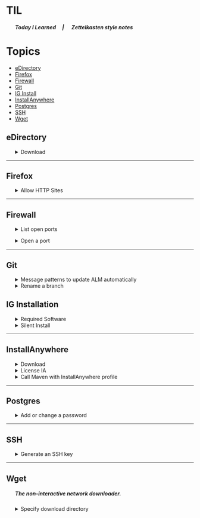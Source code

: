 # TIL 
<ul>

[by making this an unordered list w/ no items, this is a work-around for indenting this section.]: #
##### Today I Learned &nbsp;&nbsp;&nbsp;&nbsp;| &nbsp;&nbsp;&nbsp;&nbsp; Zettelkasten style notes
</ul>

# Topics
- [eDirectory](#eDirectory)
- [Firefox](#Firefox)
- [Firewall](#Firewall)
- [Git](#Git)
- [IG Install](#IG-Installation)
- [InstallAnywhere](#InstallAnywhere)
- [Postgres](#Postgres)
- [SSH](#SSH)
- [Wget](#Wget)

## eDirectory
<ul>
<details><summary>Download</summary>

| Version | Download|     | Documentation |
|---------|---------|-----|---------------|
| 9.2.1   | [Windows](http://prvbuilder02.provo.novell.com/artifacts/edir/921/eDirectory_921_Windows_x86_64.exe) | [Linux](http://prvbuilder02.provo.novell.com/artifacts/edir/921/eDirectory_921_Linux_x86_64.tar.gz) | [Release Notes](https://www.netiq.com/documentation/edirectory-92/edirectory921_releasenotes/data/edirectory921_releasenotes.html)| 
| 9.2.5   | [Windows](http://prvbuilder02.provo.novell.com/artifacts/edir/925/eDirectory_925_Windows_x86_64.exe) | [Linux](http://prvbuilder02.provo.novell.com/artifacts/edir/925/eDirectory_925_Linux_x86_64.tar.gz) | [Release Notes](https://www.netiq.com/documentation/edirectory-92/edirectory925_releasenotes/data/edirectory925_releasenotes.html) | 

> :bulb: More eDir downloads (including some md5 versions) are available from [provo's artifactory](http://prvbuilder02.provo.novell.com/artifacts/edir/). Install and admin guides can be found in [eDir's doc suite](https://www.netiq.com/documentation/edirectory-92/)

<br>
</details>
</ul>

*****
## Firefox
<ul>
<details><summary>Allow HTTP Sites</summary>

1. Open [`about:config`](/images/Firefox%3Babout-config.png) in Firefox. 
    - ##### *You may be prompted to accept the risk of changing firefox configuration.* 
2. [Search for and set](/images/Firefox%3Babout-config%3Bchanging_properties.gif) the following properties to `false` 
```
network.cookie.sameSite.laxByDefault:  false
network.cookie.sameSite.noneRequiresSecure: false
network.cookie.sameSite.schemeful:  false
```
>  :memo: **Note:** <br />Properties like `netw...noneRequiresSecure` may not have an assignment when you go to make your edits. In this case add the property to Firefox's configuration by selecting `boolean` as the property type and selecting the **_+_** button before setting this property to false
3. Restart Firefox
    - ##### *You can restart firefox by hitting `ctrl + F5`*

<br>
</details>
</ul>

*****
## Firewall

<ul>
<details><summary>List open ports</summary>

##### There's more than one way to skin a cat. 

### Firewallcmd

```bash
firewall-cmd --list-ports    
```

```bash
firewall-cmd --list-all-zones    
```
[Docs](https://firewalld.org/documentation/man-pages/firewall-cmd.html)
<br>
</details>
</ul>

<ul>
<details><summary>Open a port</summary>

### **RHEL 7 & 8**

Use the `firewall-cmd` interface to modify the firewall via the bash terminal. The following code block will allow tomcat webapps through the firewall, if using tomcat's default port.

```bash
# Open port 8080
firewall-cmd --zone=public --permanent --add-port=8080/udp
# Firewall daemon needs to restart in order to put changes into effect.
firewall-cmd --reload
```
<br>
</details>
</ul>

*****
## Git
<ul>
<details><summary>Message patterns to update ALM automatically</summary>

Within ALM for defects, stories (user & quality), and features, there is a “Development” tab that will show 
associated commits. This integration is handled through ALM using “SCM change pattern” profiles. 
Currently the following profiles are available and triggered based on certain message patterns

|Entity type|Message pattern|Applies to|Example|
|:----|:----|:----|:----|
|Defect|defect\s*#(\d+)|Branches;<br>Commits;<br>Pull requests|Fix defect #1234|
|Defect|bug\s*#(\d+)|Branches;<br>Commits;<br>Pull requests|Fix bug #1234|
|User story|user story\s*#(\d+)|Branches;<br>Commits;<br>Pull requests|Part of user story #56789|
|Quality story|quality story\s*#(\d+)|Branches;<br>Commits;<br>Pull requests|Part of quality story #56789|
|Feature|feature\s*#(\d+)|Branches;<br>Pull requests<br>|feature #98765|


<br>
</details>



<details><summary>Rename a branch</summary>

```bash
git -c credential.helper= -c core.quotepath=false -c log.showSignature=false branch -m <current-branch-name> <new-branch-name> 
```

</ul>

## IG Installation
<ul>
<details><summary>Required Software</summary>

*****

### <font color="red"><ins>[Read the documentation first!](https://www.microfocus.com/documentation/identity-governance/3.7/requirements/requirements.html#b1a4zqh1)</ins></font>
> :warning: **See [Documentation]((https://www.microfocus.com/documentation/identity-governance/3.7/requirements/requirements.html#b1a4zqh1)) for all current details.** <br>This page is meant to be used as a quick reference.<br>This page may be out of date and is not intended to replace IG's documentation.<br>

| OS      | Release                                                              |
|---------|----------------------------------------------------------------------|
| Red Hat | <ul><li>8.3 (64-bit)</li><li>Later patched versions of 8.x</li></ul> |

| LDAP      | Release |
|---        |---      |
|[eDirectory](#eDirectory) | <ul><li>9.2</li><li>Later patched versions of 9.<font color="red">2</font>.x</li></ul> |
<br>
</details>

<details><summary>Silent Install</summary>

### <font color="red"><ins>[Read the documentation first!](https://www.microfocus.com/documentation/identity-governance/3.7/install-guide/b19v78jo.html)</ins></font>
> :warning: **See [Documentation]((https://www.microfocus.com/documentation/identity-governance/3.7/requirements/requirements.html#b1a4zqh1)) for all current details.** <br>This page is meant to be used as a quick reference.<br>This page may be out of date and is not intended to replace IG's documentation.<br>
*****
<br>
</details>
</ul>

*****
## InstallAnywhere

<ul>
<details><summary>Download</summary>

Install anywhere is published by [Revenera](https://www.revenera.com/install/products/installanywhere). The
InstallAnywhere product itself can be downloaded from their 
[Product and License Center](https://flexerasoftware.flexnetoperations.com/). <br> Micro Focus's account manager 
will need to create an account for anyone looking to access this resource. 

> :warning: In order to access a newly created account, users will need to go through the process of resetting a 
> forgotten password through the Product and License Center

<br>
</details>


<details><summary>License IA</summary>

1. Execute the binary and open the IA Licensing Wizard.
2. Select the concurrent license option.
3. Enter `ia-lm.idmapps.nqbuildlab` for the license server's hostname. The port is `27000`

<ul>
<br>
<img src="images/InstallAnywhereLicenseWizard.png" alt="Alt text" width="75%"/> 
</ul>

<br>
</details>

<details><summary>Call Maven with InstallAnywhere profile</summary>

To specify InstallAnywhere's install folder as `ia.root`, assign the `ia.root` value when invoking 
maven with the `-D` flag.

If InstallAnywhere is installed on a Windows' `C:/Program Files/InstallAnywhere 2021/` or `/root/InstallAnywhere 2021`, the following 
can be invoked to prepare the installer:
```bash
mvn clean compile -D"ia.root"="C:\Program Files\InstallAnywhere 2021"
```
```bash
mvn clean compile -Dia.root=/root/InstallAnywhere\ 2021
```
Likewise, to build the installer:
```bash
mvn clean install -D"ia.root"="C:\Program Files\InstallAnywhere 2021"
```
```bash
mvn clean install -Dia.root=/root/InstallAnywhere\ 2021
```
> :bulb: When calling maven on Linux, the double quotes aren't needed. However, they are needed on Windows.

<br>
</details>
</ul>

*****
## Postgres
<ul>
<details><summary>Add or change a password</summary>

### **PSQL 11**
To add or change a password, log in as the database admin (default is postgres). Supplying the password can either be done in line using the [ALTER ROLE](https://www.postgresql.org/docs/11/sql-alterrole.html) command. 
    
- Supplying the password in line for the batman user would be: 
<ul>

```SQL
ALTER ROLE batman WITH PASSWORD 'Dark Knight';
```

</ul>
- or, more useful for actual use:
<ul>
    
```SQL
ALTER ROLE postgres WITH PASSWORD 'postgres';
```
</ul>

The password for the database admin can be obfuscated when initializing the database. This is done by providing a file containing the password and referencing that file with the `--pwfile` flag along with specifying the appropriate security setting with the [`-A md5`](https://www.postgresql.org/docs/11/pgcrypto.html) flag. 
<ul>

 ```SQL
 /usr/lib/postgresql11/bin/initdb -D /usr/local/pgsql/data --pwfile /usr/local/pgsql/postgres-password.txt  -A md5
 ```
</ul>
    
##### [PSQL Documentation](https://www.postgresql.org/docs/11.0/sql-alterrole.html)
<br>
</details>
</ul>

*****
## SSH
<ul>
<details><summary>Generate an SSH key</summary>
The following command will generate a new SSH key.


```bash
ssh-keygen -t rsa -C "your@email.com" -b 4096
```
After calling the previous cmdlet, the prompt will present a few questions to determine file location and password. 
<br>The following is an example of the full process of creating a new SSH key:

```PowerShell
PS C:\Users\Batman> ssh-keygen -t rsa -C 'Bat.Man@microfocus.com' -b 4096
Generating public/private rsa key pair.
Enter file in which to save the key (C:\Users\Batman/.ssh/id_rsa):
Created directory 'C:\Users\Batman\.ssh'.
Enter passphrase (empty for no passphrase):
Enter same passphrase again:
Your identification has been saved in C:\Users\Batman/.ssh/id_rsa.
Your public key has been saved in C:\Users\Batman/.ssh/id_rsa.pub.
The key fingerprint is:
SHA256:TcRYOBuHd4hSq6RBUoXrVlmY6YkoYyxxLUwKH94j8IM Bat.Man@microfocus.com
The key's randomart image is:
+---[RSA 4096]----+
|oo+ooo.=.Bo.     |
|oB+=o = Oo= .    |
|Eo*o++.=.*..     |
|+o.oo==..o       |
|oo .... S .      |
|    o            |
|   .             |
|                 |
|                 |
+----[SHA256]-----+
PS C:\Users\Batman>
```

<br>
</details>
</ul>

*****
## Wget
<ul>

##### *The non-interactive network downloader.*
<details><summary>Specify download directory</summary>

The `-o` flag is synonymous to `--output-document=<value>`. Even though it seems to be used just to rename a downloaded file, the Documentation states:
> Use of ‘-O’ is not intended to mean simply “use the name file instead of the one in the URL;” rather, it is analogous to shell redirection: ‘wget -O file http://foo’ is intended to work like ‘wget -O - http://foo > file’; file will be truncated immediately, and all downloaded content will be written there.
So this flag is the same as using redirection but in the end you're just renaming the downloaded document.

This example downloads an image to the `/batman/` directory from unsplash.com:
```bash
mkdir /batman/
wget -o /batman/ https://bit.ly/3QrimZb
```
<br>
</details>
</ul>
